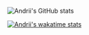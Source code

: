 ![Andrii's GitHub stats](https://github-readme-stats.vercel.app/api?username=cutpix&show_icons=true&theme=radical)

[![Andrii's wakatime stats](https://github-readme-stats.vercel.app/api/wakatime?username=@cutpix)](https://github.com/anuraghazra/github-readme-stats)
